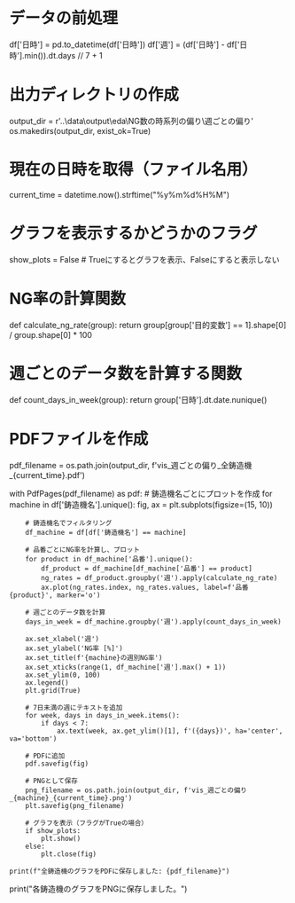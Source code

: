 # データの前処理
df['日時'] = pd.to_datetime(df['日時'])
df['週'] = (df['日時'] - df['日時'].min()).dt.days // 7 + 1

# 出力ディレクトリの作成
output_dir = r'..\data\output\eda\NG数の時系列の偏り\週ごとの偏り'
os.makedirs(output_dir, exist_ok=True)

# 現在の日時を取得（ファイル名用）
current_time = datetime.now().strftime("%y%m%d%H%M")

# グラフを表示するかどうかのフラグ
show_plots = False  # Trueにするとグラフを表示、Falseにすると表示しない

# NG率の計算関数
def calculate_ng_rate(group):
    return group[group['目的変数'] == 1].shape[0] / group.shape[0] * 100

# 週ごとのデータ数を計算する関数
def count_days_in_week(group):
    return group['日時'].dt.date.nunique()

# PDFファイルを作成
pdf_filename = os.path.join(output_dir, f'vis_週ごとの偏り_全鋳造機_{current_time}.pdf')

with PdfPages(pdf_filename) as pdf:
    # 鋳造機名ごとにプロットを作成
    for machine in df['鋳造機名'].unique():
        fig, ax = plt.subplots(figsize=(15, 10))
        
        # 鋳造機名でフィルタリング
        df_machine = df[df['鋳造機名'] == machine]
        
        # 品番ごとにNG率を計算し、プロット
        for product in df_machine['品番'].unique():
            df_product = df_machine[df_machine['品番'] == product]
            ng_rates = df_product.groupby('週').apply(calculate_ng_rate)
            ax.plot(ng_rates.index, ng_rates.values, label=f'品番 {product}', marker='o')
        
        # 週ごとのデータ数を計算
        days_in_week = df_machine.groupby('週').apply(count_days_in_week)
        
        ax.set_xlabel('週')
        ax.set_ylabel('NG率 [%]')
        ax.set_title(f'{machine}の週別NG率')
        ax.set_xticks(range(1, df_machine['週'].max() + 1))
        ax.set_ylim(0, 100)
        ax.legend()
        plt.grid(True)
        
        # 7日未満の週にテキストを追加
        for week, days in days_in_week.items():
            if days < 7:
                ax.text(week, ax.get_ylim()[1], f'({days})', ha='center', va='bottom')
        
        # PDFに追加
        pdf.savefig(fig)
        
        # PNGとして保存
        png_filename = os.path.join(output_dir, f'vis_週ごとの偏り_{machine}_{current_time}.png')
        plt.savefig(png_filename)
        
        # グラフを表示（フラグがTrueの場合）
        if show_plots:
            plt.show()
        else:
            plt.close(fig)
    
    print(f"全鋳造機のグラフをPDFに保存しました: {pdf_filename}")

print("各鋳造機のグラフをPNGに保存しました。")
